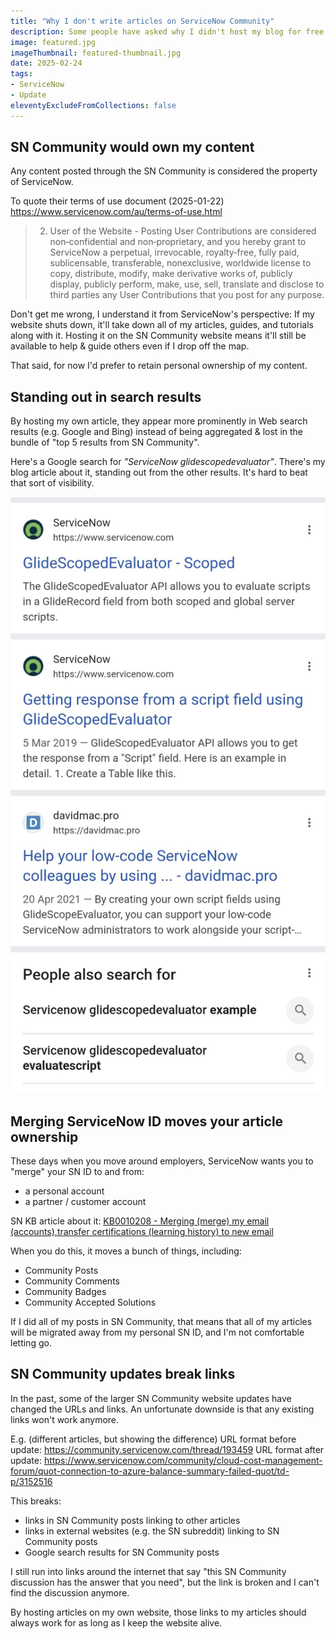 ```yaml
---
title: "Why I don't write articles on ServiceNow Community"
description: Some people have asked why I didn't host my blog for free on the ServiceNow Community website. In a nutshell, I still use SN Community for forums and discussions, but I wanted to keep a hand in articles I write instead of fully handing it over. Here are my thoughts on it, what are your thoughts?
image: featured.jpg
imageThumbnail: featured-thumbnail.jpg
date: 2025-02-24
tags:
- ServiceNow
- Update
eleventyExcludeFromCollections: false
---
```


## SN Community would own my content 
Any content posted through the SN Community is considered the property of ServiceNow.

To quote their terms of use document (2025-01-22) 
https://www.servicenow.com/au/terms-of-use.html 

> 2. User of the Website - Posting 
> User Contributions are considered non‑confidential and non‑proprietary, and you hereby grant to ServiceNow a perpetual, irrevocable, royalty‑free, fully paid, sublicensable, transferable, nonexclusive, worldwide license to copy, distribute, modify, make derivative works of, publicly display, publicly perform, make, use, sell, translate and disclose to third parties any User Contributions that you post for any purpose. 

Don't get me wrong, I understand it from ServiceNow's perspective: If my website shuts down, it'll take down all of my articles, guides, and tutorials along with it. Hosting it on the SN Community website means it'll still be available to help & guide others even if I drop off the map.

That said, for now I'd prefer to retain personal ownership of my content.

## Standing out in search results 
By hosting my own article, they appear more prominently in Web search results (e.g. Google and Bing) instead of being aggregated & lost in the bundle of "top 5 results from SN Community".  

Here's a Google search for *"ServiceNow glidescopedevaluator"*. There's my blog article about it, standing out from the other results. It's hard to beat that sort of visibility.

[![Web seearch showing my results](web-search-screenshot.jpeg)](web-search-screenshot.jpeg)

## Merging ServiceNow ID moves your article ownership 
These days when you move around employers, ServiceNow wants you to "merge" your SN ID to and from: 
* a personal account 
* a partner / customer account 

SN KB article about it:
[KB0010208 - Merging (merge) my email (accounts),transfer certifications (learning history) to new email](https://nowlearning.servicenow.com/kb?id=kb_article_view&sysparm_article=KB0010208)

When you do this, it moves a bunch of things, including: 
* Community Posts 
* Community Comments 
* Community Badges 
* Community Accepted Solutions 

If I did all of my posts in SN Community, that means that all of my articles will be migrated away from my personal SN ID, and I'm not comfortable letting go. 

## SN Community updates break links 
In the past, some of the larger SN Community website updates have changed the URLs and links. An unfortunate downside is that any existing links won't work anymore. 

E.g. (different articles, but showing the difference)
URL format before update: https://community.servicenow.com/thread/193459 
URL format after update: https://www.servicenow.com/community/cloud-cost-management-forum/quot-connection-to-azure-balance-summary-failed-quot/td-p/3152516 

This breaks: 
* links in SN Community posts linking to other articles 
* links in external websites (e.g. the SN subreddit) linking to SN Community posts 
* Google search results for SN Community posts 

I still run into links around the internet that say "this SN Community discussion has the answer that you need", but the link is broken and I can't find the discussion anymore.

By hosting articles on my own website, those links to my articles should always work for as long as I keep the website alive. 